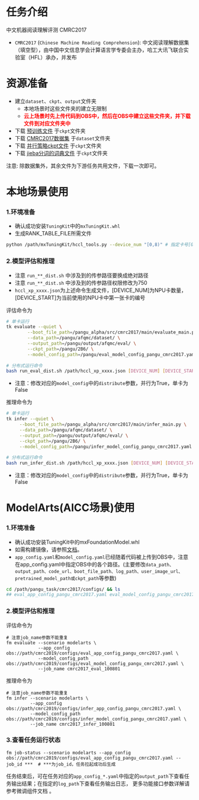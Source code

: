 # 任务介绍
中文机器阅读理解评测 CMRC2017
- `CMRC2017` (`Chinese Machine Reading Comprehension`): 中文阅读理解数据集（填空型），由中国中文信息学会计算语言学专委会主办，哈工大讯飞联合实验室（HFL）承办，并发布

# 资源准备
- 建立`dataset`、`ckpt`、`output`文件夹
    - 本地场景时这些文件夹的建立无限制
    - **<font color=#FF000 >云上场景时先上传代码到OBS中，然后在OBS中建立这些文件夹，并下载文件到对应文件夹中</font>**
- 下载 [预训练文件](https://openi.pcl.ac.cn/PCL-Platform.Intelligence/PanGu-Alpha#user-content-%E6%A8%A1%E5%9E%8B%E4%B8%8B%E8%BD%BD) 于`ckpt`文件夹
- 下载 [CMRC2017数据集](https://github.com/ymcui/cmrc2017) 于`dataset`文件夹
- 下载 [并行策略ckpt文件](https://openi.pcl.ac.cn/PCL-Platform.Intelligence/PanGu-Alpha/src/branch/master/strategy_load_ckpt/pangu_alpha_2.6B_ckpt_strategy.ckpt) 于`ckpt`文件夹
- 下载 [jieba分词的词典文件](https://openi.pcl.ac.cn/PCL-Platform.Intelligence/PanGu-Alpha-GPU/src/branch/master/inference_mindspore_gpu/tokenizer) 于`ckpt`文件夹

注意: 除数据集外，其余文件为下游任务共用文件，下载一次即可。

# 本地场景使用
### 1.环境准备
- 确认成功安装`TuningKit`中的`mxTuningKit.whl`
- 生成RANK_TABLE_FILE所需文件
```bash
python /path/mxTuningKit/hccl_tools.py --device_num "[0,8)" # 指定卡号[0,4)、[4,8)、[0,8)皆可
```

### 2.模型评估和推理
- 注意 `run_**_dist.sh` 中涉及到的传参路径要换成绝对路径
- 注意 `run_**_dist.sh` 中涉及到的传参路径权限修改为750
- `hccl_xp_xxxx.json`为上述命令生成文件，[DEVICE_NUM]为NPU卡数量，[DEVICE_START]为当前使用的NPU卡中第一张卡的编号

评估命令为
```bash
# 单卡运行
tk evaluate --quiet \
	    --boot_file_path=/pangu_alpha/src/cmrc2017/main/evaluate_main.py \
	    --data_path=/pangu/afqmc/dataset/ \
	    --output_path=/pangu/output/afqmc/eval/ \
	    --ckpt_path=/pangu/2B6/ \
	    --model_config_path=/pangu/eval_model_config_pangu_cmrc2017.yaml
	    
# 分布式运行命令
bash run_eval_dist.sh /path/hccl_xp_xxxx.json [DEVICE_NUM] [DEVICE_START]
```
- 注意：修改对应的`model_config`中的`distribute`参数，并行为True，单卡为False

推理命令为
```bash
# 单卡运行
tk infer --quiet \
	 --boot_file_path=/pangu_alpha/src/cmrc2017/main/infer_main.py \
	 --data_path=/pangu/afqmc/dataset/ \
	 --output_path=/pangu/output/afqmc/eval/ \
	 --ckpt_path=/pangu/2B6/ \
	 --model_config_path=/pangu/infer_model_config_pangu_cmrc2017.yaml
	 
# 分布式运行命令
bash run_infer_dist.sh /path/hccl_xp_xxxx.json [DEVICE_NUM] [DEVICE_START]
```
- 注意：修改对应的`model_config`中的`distribute`参数，并行为True，单卡为False

# ModelArts(AICC场景)使用
### 1.环境准备
- 确认成功安装TuningKit中的mxFoundationModel.whl
- 如需构建镜像，请参照[文档](https://gitee.com/foundation-models/tk-models/tree/master/tools/docker/modelarts)。
- `app_config.yaml`和`model_config.yaml`已经随着代码被上传到OBS中，注意在app_config.yaml中指定OBS中的各个路径。(主要修改`data_path、output_path、code_url、boot_file_path、log_path、user_image_url、pretrained_model_path或ckpt_path`等参数)

```bash
cd /path/pangu_task/cmrc2017/configs/ && ls
## eval_app_config_pangu_cmrc2017.yaml eval_model_config_pangu_cmrc2017.yaml ...
```

### 2.模型评估和推理

评估命令为
```shell
# 注意job_name参数不能重复
fm evaluate --scenario modelarts \
            --app_config obs://path/cmrc2019/configs/eval_app_config_pangu_cmrc2017.yaml \
            --model_config_path obs://path/cmrc2019/configs/eval_model_config_pangu_cmrc2017.yaml \
            --job_name cmrc2017_eval_100801
```

推理命令为
```shell
# 注意job_name参数不能重复
fm infer --scenario modelarts \
         --app_config obs://path/cmrc2019/configs/infer_app_config_pangu_cmrc2017.yaml \
         --model_config_path obs://path/cmrc2019/configs/infer_model_config_pangu_cmrc2017.yaml \
         --job_name cmrc2017_infer_100801
```

### 3.查看任务运行状态
```shell
fm job-status --scenario modelarts --app_config obs://path/cmrc2019/configs/eval_app_config_pangu_cmrc2017.yaml --job_id ***  # ***为job_id，任务拉起成功后生成
```

任务结束后，可在任务对应的`app_config_*.yaml`中指定的`output_path`下查看任务输出结果；在指定的`log_path`下查看任务输出日志， 更多功能接口参数详解请参考微调组件文档 。
